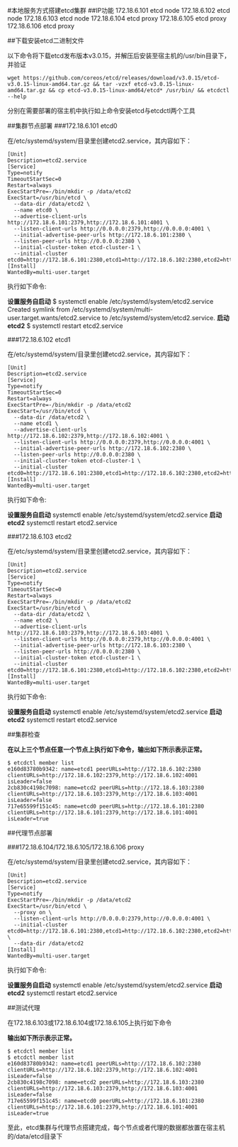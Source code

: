 #本地服务方式搭建etcd集群
##IP功能
172.18.6.101 etcd node 
172.18.6.102 etcd node 
172.18.6.103 etcd node 
172.18.6.104 etcd proxy 
172.18.6.105 etcd proxy 
172.18.6.106 etcd proxy

##下载安装etcd二进制文件

以下命令将下载etcd发布版本v3.0.15，并解压后安装至宿主机的/usr/bin目录下，并验证
```
wget https://github.com/coreos/etcd/releases/download/v3.0.15/etcd-v3.0.15-linux-amd64.tar.gz && tar -vzxf etcd-v3.0.15-linux-amd64.tar.gz && cp etcd-v3.0.15-linux-amd64/etcd* /usr/bin/ && etcdctl --help
```

分别在需要部署的宿主机中执行如上命令安装etcd与etcdctl两个工具

##集群节点部署
###172.18.6.101 etcd0

在/etc/systemd/system/目录里创建etcd2.service，其内容如下：
```
[Unit]
Description=etcd2.service
[Service]
Type=notify
TimeoutStartSec=0
Restart=always
ExecStartPre=-/bin/mkdir -p /data/etcd2
ExecStart=/usr/bin/etcd \
  --data-dir /data/etcd2 \
  --name etcd0 \
  --advertise-client-urls http://172.18.6.101:2379,http://172.18.6.101:4001 \
  --listen-client-urls http://0.0.0.0:2379,http://0.0.0.0:4001 \
  --initial-advertise-peer-urls http://172.18.6.101:2380 \
  --listen-peer-urls http://0.0.0.0:2380 \
  --initial-cluster-token etcd-cluster-1 \
  --initial-cluster etcd0=http://172.18.6.101:2380,etcd1=http://172.18.6.102:2380,etcd2=http://172.18.6.103:2380
[Install]
WantedBy=multi-user.target
```
执行如下命令:

**设置服务自启动**
$ systemctl enable /etc/systemd/system/etcd2.service
Created symlink from /etc/systemd/system/multi-user.target.wants/etcd2.service to /etc/systemd/system/etcd2.service.
**启动etcd2**
$ systemctl restart etcd2.service

###172.18.6.102 etcd1

在/etc/systemd/system/目录里创建etcd2.service，其内容如下：
```
[Unit]
Description=etcd2.service
[Service]
Type=notify
TimeoutStartSec=0
Restart=always
ExecStartPre=-/bin/mkdir -p /data/etcd2
ExecStart=/usr/bin/etcd \
  --data-dir /data/etcd2 \
  --name etcd1 \
  --advertise-client-urls http://172.18.6.102:2379,http://172.18.6.102:4001 \
  --listen-client-urls http://0.0.0.0:2379,http://0.0.0.0:4001 \
  --initial-advertise-peer-urls http://172.18.6.102:2380 \
  --listen-peer-urls http://0.0.0.0:2380 \
  --initial-cluster-token etcd-cluster-1 \
  --initial-cluster etcd0=http://172.18.6.101:2380,etcd1=http://172.18.6.102:2380,etcd2=http://172.18.6.103:2380
[Install]
WantedBy=multi-user.target
```
执行如下命令:

**设置服务自启动**
systemctl enable /etc/systemd/system/etcd2.service
**启动etcd2**
systemctl restart etcd2.service

###172.18.6.103 etcd2

在/etc/systemd/system/目录里创建etcd2.service，其内容如下：
```
[Unit]
Description=etcd2.service
[Service]
Type=notify
TimeoutStartSec=0
Restart=always
ExecStartPre=-/bin/mkdir -p /data/etcd2
ExecStart=/usr/bin/etcd \
  --data-dir /data/etcd2 \
  --name etcd2 \
  --advertise-client-urls http://172.18.6.103:2379,http://172.18.6.103:4001 \
  --listen-client-urls http://0.0.0.0:2379,http://0.0.0.0:4001 \
  --initial-advertise-peer-urls http://172.18.6.103:2380 \
  --listen-peer-urls http://0.0.0.0:2380 \
  --initial-cluster-token etcd-cluster-1 \
  --initial-cluster etcd0=http://172.18.6.101:2380,etcd1=http://172.18.6.102:2380,etcd2=http://172.18.6.103:2380
[Install]
WantedBy=multi-user.target
```
执行如下命令:

**设置服务自启动**
systemctl enable /etc/systemd/system/etcd2.service
**启动etcd2**
systemctl restart etcd2.service

##集群检查

**在以上三个节点任意一个节点上执行如下命令，输出如下所示表示正常。**
```
$ etcdctl member list
e160d83780b9342: name=etcd1 peerURLs=http://172.18.6.102:2380 clientURLs=http://172.18.6.102:2379,http://172.18.6.102:4001 isLeader=false
2cb830c4198c7098: name=etcd2 peerURLs=http://172.18.6.103:2380 clientURLs=http://172.18.6.103:2379,http://172.18.6.103:4001 isLeader=false
717e65599f151c45: name=etcd0 peerURLs=http://172.18.6.101:2380 clientURLs=http://172.18.6.101:2379,http://172.18.6.101:4001 isLeader=true
```
##代理节点部署

###172.18.6.104/172.18.6.105/172.18.6.106 proxy

在/etc/systemd/system/目录里创建etcd2.service，其内容如下：
```
[Unit]
Description=etcd2.service
[Service]
Type=notify
ExecStartPre=-/bin/mkdir -p /data/etcd2
ExecStart=/usr/bin/etcd \
  --proxy on \
  --listen-client-urls http://0.0.0.0:2379,http://0.0.0.0:4001 \
  --initial-cluster etcd0=http://172.18.6.101:2380,etcd1=http://172.18.6.102:2380,etcd2=http://172.18.6.103:2380 \
  --data-dir /data/etcd2
[Install]
WantedBy=multi-user.target
```
执行如下命令:

**设置服务自启动**
systemctl enable /etc/systemd/system/etcd2.service
**启动etcd2**
systemctl restart etcd2.service

##测试代理

在172.18.6.103或172.18.6.104或172.18.6.105上执行如下命令

**输出如下所示表示正常。**
```
$ etcdctl member list
$ etcdctl member list
e160d83780b9342: name=etcd1 peerURLs=http://172.18.6.102:2380 clientURLs=http://172.18.6.102:2379,http://172.18.6.102:4001 isLeader=false
2cb830c4198c7098: name=etcd2 peerURLs=http://172.18.6.103:2380 clientURLs=http://172.18.6.103:2379,http://172.18.6.103:4001 isLeader=false
717e65599f151c45: name=etcd0 peerURLs=http://172.18.6.101:2380 clientURLs=http://172.18.6.101:2379,http://172.18.6.101:4001 isLeader=true
```
至此，etcd集群与代理节点搭建完成，每个节点或者代理的数据都放置在宿主机的/data/etcd目录下
